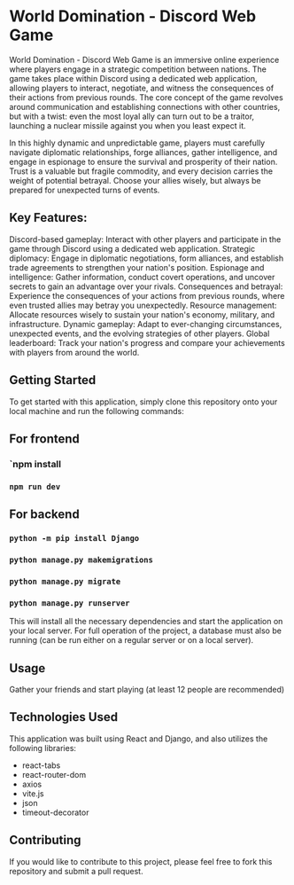 # World Domination - Discord Web Game

World Domination - Discord Web Game is an immersive online experience where players engage in a strategic competition between nations. The game takes place within Discord using a dedicated web application, allowing players to interact, negotiate, and witness the consequences of their actions from previous rounds. The core concept of the game revolves around communication and establishing connections with other countries, but with a twist: even the most loyal ally can turn out to be a traitor, launching a nuclear missile against you when you least expect it.

In this highly dynamic and unpredictable game, players must carefully navigate diplomatic relationships, forge alliances, gather intelligence, and engage in espionage to ensure the survival and prosperity of their nation. Trust is a valuable but fragile commodity, and every decision carries the weight of potential betrayal. Choose your allies wisely, but always be prepared for unexpected turns of events.

## Key Features:

Discord-based gameplay: Interact with other players and participate in the game through Discord using a dedicated web application.
Strategic diplomacy: Engage in diplomatic negotiations, form alliances, and establish trade agreements to strengthen your nation's position.
Espionage and intelligence: Gather information, conduct covert operations, and uncover secrets to gain an advantage over your rivals.
Consequences and betrayal: Experience the consequences of your actions from previous rounds, where even trusted allies may betray you unexpectedly.
Resource management: Allocate resources wisely to sustain your nation's economy, military, and infrastructure.
Dynamic gameplay: Adapt to ever-changing circumstances, unexpected events, and the evolving strategies of other players.
Global leaderboard: Track your nation's progress and compare your achievements with players from around the world.

## Getting Started

To get started with this application, simply clone this repository onto your local machine and run the following commands:

## For frontend

### `npm install

### `npm run dev`

## For backend 

### `python -m pip install Django`

### `python manage.py makemigrations`

### `python manage.py migrate`

### `python manage.py runserver`

This will install all the necessary dependencies and start the application on your local server.
For full operation of the project, a database must also be running (can be run either on a regular server or on a local server).

## Usage

Gather your friends and start playing (at least 12 people are recommended)

## Technologies Used

This application was built using React and Django, and also utilizes the following libraries:

* react-tabs
* react-router-dom
* axios
* vite.js 
* json
* timeout-decorator

## Contributing
If you would like to contribute to this project, please feel free to fork this repository and submit a pull request.